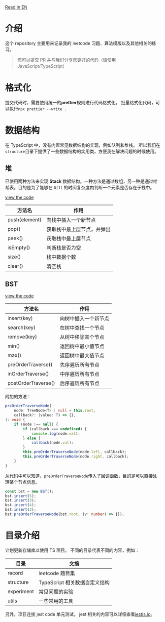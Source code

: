 [Read in EN](./README.md)

# 介绍

这个 repository 主要用来记录我的 leetcode 习题、算法模版以及其他相关的练习。

> 您可以提交 PR 并与我们分享您更好的代码（请使用 JavaScript/TypeScript）

# 格式化

提交代码时，需要使用统一的**prettier**规则进行代码格式化。 批量格式化代码，可以执行`npx prettier --write .`

# 数据结构

在 TypeScript 中，没有内置常见数据结构的实现，例如队列和堆栈。 所以我们在`structure`目录下提供了一些数据结构的实用类，方便我在解决问题的时候使用。

## 堆

已使用两种方法来实现 **Stack** 数据结构。一种方法是通过数组，另一种是通过哈希表。目的是为了能够在 `O(1)` 的时间复杂度内判断一个元素是否存在于栈中。

[view the code](./structure/Stack.ts)

| 方法名        | 作用                       |
| ------------- | -------------------------- |
| push(element) | 向栈中插入一个新节点       |
| pop()         | 获取栈中最上层节点，并弹出 |
| peek()        | 获取栈中最上层节点         |
| isEmpty()     | 判断栈是否为空             |
| size()        | 栈中数据个数               |
| clear()       | 清空栈                     |

## BST

[view the code](./structure/BST.ts)

| 方法名              | 作用                 |
| ------------------- | -------------------- |
| insert(key)         | 向树中插入一个新节点 |
| search(key)         | 在树中查找一个节点   |
| remove(key)         | 从树中移除某个节点   |
| min()               | 返回树中最小值节点   |
| max()               | 返回树中最大值节点   |
| preOrderTraverse()  | 先序遍历所有节点     |
| inOrderTraverse()   | 中序遍历所有节点     |
| postOrderTraverse() | 后序遍历所有节点     |

附加的方法：

```ts
preOrderTraverseNode(
    node: TreeNode<T> | null = this.root,
    callback?: (value: T) => {},
): void {
    if (node !== null) {
        if (callback === undefined) {
            console.log(node.val);
        } else {
            callback(node.val);
        }
        this.preOrderTraverseNode(node.left, callback);
        this.preOrderTraverseNode(node.right, callback);
    }
}
```

从代码中可以知道，`preOrderTraverseNode`传入了回调函数，目的是可以直接处理某个节点信息。

```ts
const bst = new BST();
bst.insert(5);
bst.insert(3);
bst.insert(4);
bst.insert(2);
bst.preOrderTraverseNode(bst.root, (v: number) => {});
```

# 目录介绍

计划更新存储库以使用 TS 项目。 不同的目录代表不同的内容，例如：

| 目录       | 文摘                          |
| ---------- | ----------------------------- |
| record     | leetcode 题目集               |
| structure  | TypeScript 相关数据自定义结构 |
| experiment | 常见问题的实验                |
| utils      | 一些常用的工具                |

另外，项目连接 jest code 单元测试。 jest 相关的内容可以详细查看[jestjs.io](https://jestjs.io/docs/getting-started)。
